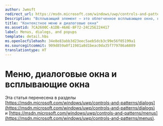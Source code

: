 ```yaml
---
author: Jwmsft
redirect_url: https://msdn.microsoft.com/windows/uwp/controls-and-patterns/dialogs
Description: "Всплывающий элемент — это облегченное всплывающее окно, которое используется для временного отображения элементов пользовательского интерфейса, связанных с выполняемой в данный момент задачей."
title: "Контекстное меню и диалоговые окна"
ms.assetid: 7CA2600C-A1DB-46AE-8F72-24C25E224417
label: Menus, dialogs, and popups
template: detail.hbs
ms.openlocfilehash: 34e8e83abb3d23eec5aeb5dcb3c99e56f05199a1
ms.sourcegitcommit: 909d859a0f11981a8d1beac0da35f779786a6889
translationtype: HT
---
```

# <a name="menus-dialogs-flyouts-and-popups"></a>Меню, диалоговые окна и всплывающие окна

Эта статья перенесена в разделы [https://msdn.microsoft.com/windows/uwp/controls-and-patterns/dialogs](https://msdn.microsoft.com/windows/uwp/controls-and-patterns/dialogs) и [https://msdn.microsoft.com/windows/uwp/controls-and-patterns/menus](https://msdn.microsoft.com/windows/uwp/controls-and-patterns/menus).